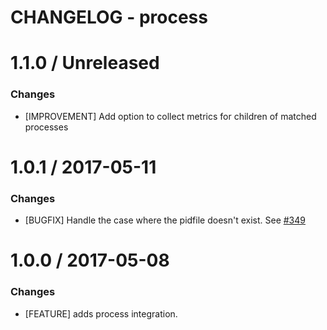 # CHANGELOG - process

1.1.0 / Unreleased
==================

### Changes

* [IMPROVEMENT] Add option to collect metrics for children of matched processes

1.0.1 / 2017-05-11
==================

### Changes

* [BUGFIX] Handle the case where the pidfile doesn't exist. See [#349][]


1.0.0 / 2017-05-08
==================

### Changes

* [FEATURE] adds process integration.

<!--- The following link definition list is generated by PimpMyChangelog --->
[#349]: https://github.com/DataDog/integrations-core/issues/349
